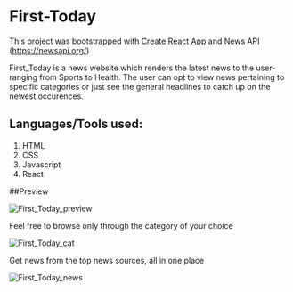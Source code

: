 # First-Today

This project was bootstrapped with [Create React App](https://github.com/facebook/create-react-app) and News API (https://newsapi.org/)

First_Today is a news website which renders the latest news to the user- ranging from Sports to Health. The user can opt to view news pertaining to specific 
categories or just see the general headlines to catch up on the newest occurences.

## Languages/Tools used:

1. HTML
2. CSS
3. Javascript
4. React

##Preview

![First_Today_preview](https://user-images.githubusercontent.com/108082336/229330508-8c215b71-bf01-49b2-9891-2557c4f6c7de.jpg)

Feel free to browse only through the category of your choice

![First_Today_cat](https://user-images.githubusercontent.com/108082336/229330641-1cf0380d-8b42-49d1-8de3-98edb8f5d8ee.jpg)

Get news from the top news sources, all in one place

![First_Today_news](https://user-images.githubusercontent.com/108082336/229331110-1f55c80f-2515-44b8-89cc-9d67d0edd6d1.jpg)







